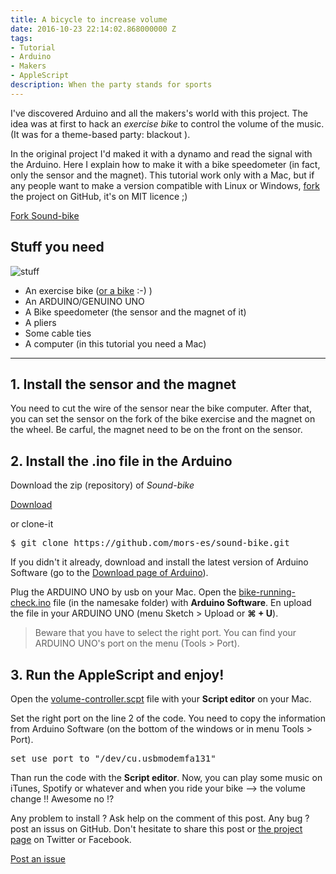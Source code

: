 ```yaml
---
title: A bicycle to increase volume
date: 2016-10-23 22:14:02.868000000 Z
tags:
- Tutorial
- Arduino
- Makers
- AppleScript
description: When the party stands for sports
---
```


I've discovered Arduino and all the makers's world with this project. The idea was at first to hack an *exercise bike* to control the volume of the music. (It was for a theme-based party: blackout ).

In the original project I'd maked it with a dynamo and read the signal with the Arduino. Here I explain how to make it with a bike speedometer (in fact, only the sensor and the magnet). This tutorial work only with a Mac, but if any people want to make a version compatible with Linux or Windows, <a href="https://github.com/mors-es/sound-bike/fork">fork</a> the project on GitHub, it's on MIT licence ;)

<a class="github-button" href="https://github.com/mors-es/sound-bike/fork" data-icon="octicon-repo-forked" data-style="mega" aria-label="Fork mors-es/sound-bike on GitHub">Fork Sound-bike</a>

## Stuff you need

![stuff](/assets/images/posts/stuff-sb.jpeg)

* An exercise bike ([or a bike](http://www.instructables.com/id/Indoor-Bike-Trainer/) :-) )
* An ARDUINO/GENUINO UNO
* A Bike speedometer (the sensor and the magnet of it)
* A pliers
* Some cable ties
* A computer (in this tutorial you need a Mac)

------

## 1. Install the sensor and the magnet

You need to cut the wire of the sensor near the bike computer. After that, you can set the sensor on the fork of the bike exercise and the magnet on the wheel. Be carful, the magnet need to be on the front on the sensor.

## 2. Install the .ino file in the Arduino

Download the zip (repository) of *Sound-bike*

<a class="github-button" href="https://github.com/mors-es/sound-bike/archive/master.zip" data-icon="octicon-cloud-download" data-style="mega" aria-label="Download mors-es/sound-bike on GitHub">Download</a>

or clone-it

<pre>$ git clone https://github.com/mors-es/sound-bike.git</pre>

If you didn't it already, download and install the latest version of Arduino Software (go to the [Download page of Arduino](https://www.arduino.cc/en/Main/Software)).

Plug the ARDUINO UNO by usb on your Mac. Open the [bike-running-check.ino](https://github.com/mors-es/sound-bike/blob/master/bike-running-check/bike-running-check.ino) file (in the namesake folder) with **Arduino Software**. En upload the file in your ARDUINO UNO (menu Sketch > Upload or **⌘ + U**).

> Beware that you have to select the right port. You can find your ARDUINO UNO's port on the menu (Tools > Port).

## 3. Run the AppleScript and enjoy!

Open the [volume-controller.scpt](https://github.com/mors-es/sound-bike/blob/master/volume-controller.scpt) file with your **Script editor** on your Mac.

Set the right port on the line 2 of the code. You need to copy the information from Arduino Software (on the bottom of the windows or in menu Tools > Port).

<pre>set use_port to "/dev/cu.usbmodemfa131"</pre>

Than run the code with the **Script editor**. Now, you can play some music on iTunes, Spotify or whatever and when you ride your bike --> the volume change !! Awesome no !?

Any problem to install ? Ask help on the comment of this post. Any bug ? post an issus on GitHub. Don't hesitate to share this post or [the project page](http://mors.es/sound-bike) on Twitter or Facebook.

<a class="github-button" href="https://github.com/mors-es/sound-bike/issues" data-icon="octicon-issue-opened" data-style="mega" aria-label="Issue mors-es/sound-bike on GitHub">Post an issue</a>
